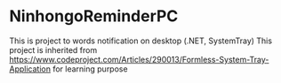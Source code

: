 # NinhongoReminderPC
This is project to words notification on desktop (.NET, SystemTray)
This project is inherited from https://www.codeproject.com/Articles/290013/Formless-System-Tray-Application for learning purpose
